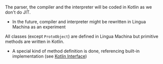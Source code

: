 The parser, the compiler and the interpreter will be coded in Kotlin as we don't do JIT.
- In the future, compiler and interpreter might be rewritten in Lingua Machina as an experiment

All classes (except `ProtoObject`) are defined in Lingua Machina but primitive methods are written in Kotlin.
- A special kind of method definition is done, referencing built-in implementation
  (see [Kotlin Interface](kotlin-interface.md))
